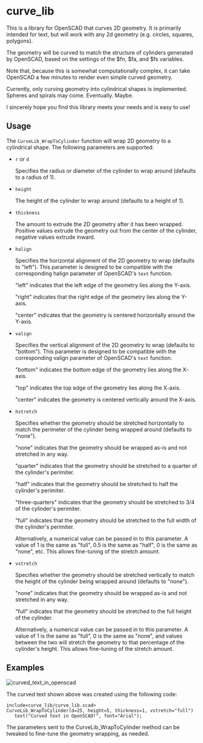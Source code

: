 # curve_lib
This is a library for OpenSCAD that curves 2D geometry.  It is primarily intended for text, but will work with any 2d geometry (e.g. circles, squares, polygons).

The geometry will be curved to match the structure of cylinders generated by OpenSCAD, based on the settings of the $fn, $fa, and $fs variables.

Note that, because this is somewhat computationally complex, it can take OpenSCAD a few minutes to render even simple curved geometry.

Currently, only curving geometry into cylindrical shapes is implemented.  Spheres and spirals may come.  Eventually.  Maybe.

I sincerely hope you find this library meets your needs and is easy to use!

## Usage
The `CurveLib_WrapToCylinder` function will wrap 2D geometry to a cylindrical shape.  The following parameters are supported:

* `r` or `d`

   Specifies the radius or diameter of the cylinder to wrap around (defaults to a radius of 1).

* `height`

   The height of the cylinder to wrap around (defaults to a height of 1).

* `thickness`

   The amount to extrude the 2D geometry after it has been wrapped. Positive values extrude the geometry out from the center of the cylinder, negative values extrude inward.

* `halign`

   Specifies the horizontal alignment of the 2D geometry to wrap (defaults to "left").  This parameter is designed to be compatible with the corresponding halign parameter of OpenSCAD's `text` function.
   
   "left" indicates that the left edge of the geometry lies along the Y-axis.
   
   "right" indicates that the right edge of the geometry lies along the Y-axis.
   
   "center" indicates that the geometry is centered horizontally around the Y-axis.
   
* `valign`

   Specifies the vertical alignment of the 2D geometry to wrap (defaults to "bottom").  This parameter is designed to be compatible with the corresponding valign parameter of OpenSCAD's `text` function.
   
   "bottom" indicates the bottom edge of the geometry lies along the X-axis.
   
   "top" indicates the top edge of the geometry lies along the X-axis.
   
   "center" indicates the geometry is centered vertically around the X-axis.
   
* `hstretch`

   Specifies whether the geometry should be stretched horizontally to match the perimeter of the cylinder being wrapped around (defaults to "none").
   
   "none" indicates that the geometry should be wrapped as-is and not stretched in any way.
   
   "quarter" indicates that the geometry should be stretched to a quarter of the cylinder's perimiter.
   
   "half" indicates that the geometry should be stretched to half the cylinder's perimiter.
   
   "three-quarters" indicates that the geometry should be stretched to 3/4 of the cylinder's perimiter.
   
   "full" indicates that the geometry should be stretched to the full width of the cylinder's perimiter.
   
   Alternatively, a numerical value can be passed in to this parameter.  A value of 1 is the same as "full", 0.5 is the same as "half", 0 is the same as "none", etc.  This allows fine-tuning of the stretch amount.
   
* `vstretch`

   Specifies whether the geometry should be stretched vertically to match the height of the cylinder being wrapped around (defaults to "none").
   
   "none" indicates that the geometry should be wrapped as-is and not stretched in any way.
   
   "full" indicates that the geometry should be stretched to the full height of the cylinder.
   
   Alternatively, a numerical value can be passed in to this parameter.  A value of 1 is the same as "full", 0 is the same as "none", and values between the two will stretch the geometry to that percentage of the cylinder's height.  This allows fine-tuning of the stretch amount.

## Examples
![curved_text_in_openscad](https://user-images.githubusercontent.com/54730012/158007113-d7301184-5b76-4fd6-b7d3-a9cd18b92e09.png)

The curved text shown above was created using the following code:

```openscad
include<curve_lib/curve_lib.scad>
CurveLib_WrapToCylinder(d=25, height=5, thickness=1, vstretch="full")
   text("Curved text in OpenSCAD!", font="Arial");
```

The parameters sent to the CurveLib_WrapToCylinder method can be tweaked to fine-tune the geometry wrapping, as needed.
